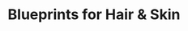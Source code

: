 ---
title: "Blueprints for Hair & Skin"
url: /east-stroudsburg/blueprints-for-hair-und-skin/
shop: Friseur
---